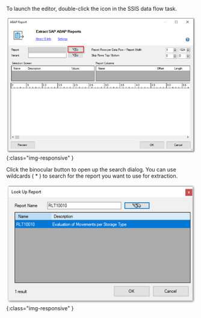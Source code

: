 To launch the editor, double-click the icon in the SSIS data flow task. 

![Report-SSIS-Component](/img/content/Report-SSIS-Component.png){:class="img-responsive" }

Click the binocular button to open up the search dialog. You can use wildcards ( * ) to search for the report you want to use for extraction.

![Report-Search](/img/content/Report-Search.png){:class="img-responsive" }

